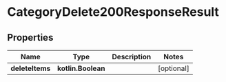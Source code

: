 
# CategoryDelete200ResponseResult

## Properties
| Name | Type | Description | Notes |
| ------------ | ------------- | ------------- | ------------- |
| **deleteItems** | **kotlin.Boolean** |  |  [optional] |



